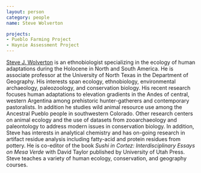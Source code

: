 ```yaml
---
layout: person
category: people
name: Steve Wolverton

projects:
- Pueblo Farming Project
- Haynie Assessment Project
---
```


[Steve J. Wolverton](http://wolvertonunt.weebly.com) is an ethnobiologist specializing in the ecology of human adaptations during the Holocene in North and South America. He is associate professor at the University of North Texas in the Department of Geography. His interests span ecology, ethnobiology, environmental archaeology, paleozoology, and conservation biology. His recent research focuses human adaptations to elevation gradients in the Andes of central, western Argentina among prehistoric hunter-gatherers and contemporary pastoralists. In addition he studies wild animal resource use among the Ancestral Pueblo people in southwestern Colorado. Other research centers on animal ecology and the use of datasets from zooarchaeology and paleontology to address modern issues in conservation biology. In addition, Steve has interests in analytical chemistry and has on-going research in artifact residue analysis including fatty-acid and protein residues from pottery. He is co-editor of the book *Sushi in Cortez: Interdisciplinary Essays on Mesa Verde* with David Taylor published by University of Utah Press.  Steve teaches a variety of human ecology, conservation, and geography courses.